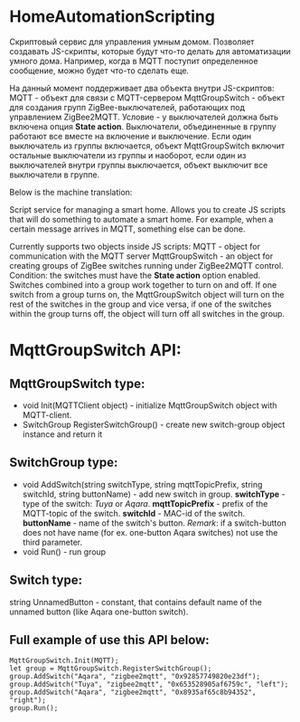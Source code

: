 # HomeAutomationScripting
Скриптовый сервис для управления умным домом.
Позволяет создавать JS-скрипты, которые будут что-то делать для автоматизации умного дома.
Например, когда в MQTT поступит определенное сообщение, можно будет что-то сделать еще.

На данный момент поддерживает два объекта внутри JS-скриптов:
MQTT - объект для связи с MQTT-сервером
MqttGroupSwitch - объект для создания групп ZigBee-выключателей, работающих под управлением ZigBee2MQTT. Условие - у выключателей должна быть включена опция **State action**. Выключатели, объединенные в группу работают все вместе на включение и выключение. Если один выключатель из группы включается, объект MqttGroupSwitch включит остальные выключатели из группы и наоборот, если один из выключателей внутри группы выключается, объект выключит все выключатели в группе.

Below is the machine translation:

Script service for managing a smart home.
Allows you to create JS scripts that will do something to automate a smart home.
For example, when a certain message arrives in MQTT, something else can be done.

Currently supports two objects inside JS scripts:
MQTT - object for communication with the MQTT server
MqttGroupSwitch - an object for creating groups of ZigBee switches running under ZigBee2MQTT control. Condition: the switches must have the **State action** option enabled. Switches combined into a group work together to turn on and off. If one switch from a group turns on, the MqttGroupSwitch object will turn on the rest of the switches in the group and vice versa, if one of the switches within the group turns off, the object will turn off all switches in the group.

# MqttGroupSwitch API:

## MqttGroupSwitch type:
* void Init(MQTTClient object) - initialize MqttGroupSwitch object with MQTT-client.
* SwitchGroup RegisterSwitchGroup() - create new switch-group object instance and return it

## SwitchGroup type:
* void AddSwitch(string switchType, string mqttTopicPrefix, string switchId, string buttonName) - add new switch in group. **switchType** - type of the switch: _Tuya_ or _Aqara_. **mqttTopicPrefix** - prefix of the MQTT-topic of the switch. **switchId** - MAC-id of the switch. **buttonName** - name of the switch's button. _Remark_: if a switch-button does not have name (for ex. one-button Aqara switches) not use the third parameter.
* void Run() - run group

## Switch type:
string UnnamedButton - constant, that contains default name of the unnamed button (like Aqara one-button switch).

## Full example of use this API below:
```
MqttGroupSwitch.Init(MQTT);
let group = MqttGroupSwitch.RegisterSwitchGroup();
group.AddSwitch("Aqara", "zigbee2mqtt", "0x92857749820e23df");
group.AddSwitch("Tuya", "zigbee2mqtt", "0x653528905af6759c", "left");
group.AddSwitch("Aqara", "zigbee2mqtt", "0x8935af65c8b94352", "right");
group.Run();
```
